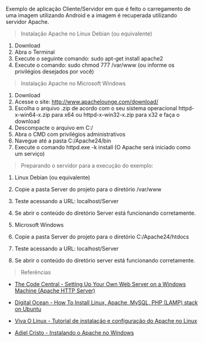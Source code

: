 Exemplo de aplicação Cliente/Servidor em que é feito o carregamento de uma imagem utilizando Android e a imagem é recuperada utilizando servidor Apache.

> Instalação Apache no Linux Debian (ou equivalente)

1. Download
  1. Abra o Terminal
  2. Execute o seguinte comando: sudo apt-get install apache2
  3. Execute o comando: sudo chmod 777 /var/www (ou informe os privilégios desejados por você)

> Instalação Apache no Microsoft Windows

1. Download
  1. Acesse o site: http://www.apachelounge.com/download/
  2. Escolha o arquivo .zip de acordo com o seu sistema operacional httpd-x-win64-x.zip para x64 ou httpd-x-win32-x.zip para x32 e faça o download
  3. Descompacte o arquivo em C:/
  4. Abra o CMD com privilégios administrativos
  5. Navegue até a pasta C:/Apache24/bin
  6. Execute o comando httpd.exe -k install (O Apache será iniciado como um serviço)

> Preparando o servidor para a execução do exemplo:

1. Linux Debian (ou equivalente)
  1. Copie a pasta Server do projeto para o diretório /var/www
  2. Teste acessando a URL: localhost/Server
  3. Se abrir o conteúdo do diretório Server está funcionando corretamente.

2. Microsoft Windows
  1. Copie a pasta Server do projeto para o diretório C:/Apache24/htdocs
  2. Teste acessando a URL: localhost/Server
  3. Se abrir o conteúdo do diretório server está funcionando corretamente.

> Referências

  - [The Code Central - Setting Up Your Own Web Server on a Windows Machine (Apache HTTP Server)](http://thecodecentral.com/2007/03/24/setting-up-your-own-web-server-with-apache-http-server-php-and-mysql-on-a-windows-machine)

  - [Digital Ocean - How To Install Linux, Apache, MySQL, PHP (LAMP) stack on Ubuntu](https://www.digitalocean.com/community/tutorials/how-to-install-linux-apache-mysql-php-lamp-stack-on-ubuntu)

  - [Viva O Linux - Tutorial de instalação e configuração do Apache no Linux](http://www.vivaolinux.com.br/artigo/Tutorial-de-instalacao-e-configuracao-do-Apache-no-Linux)

  - [Adiel Cristo - Instalando o Apache no Windows](http://www.adielcristo.com/blog/pt/2011/11/instalando-o-apache-no-windows/) 



